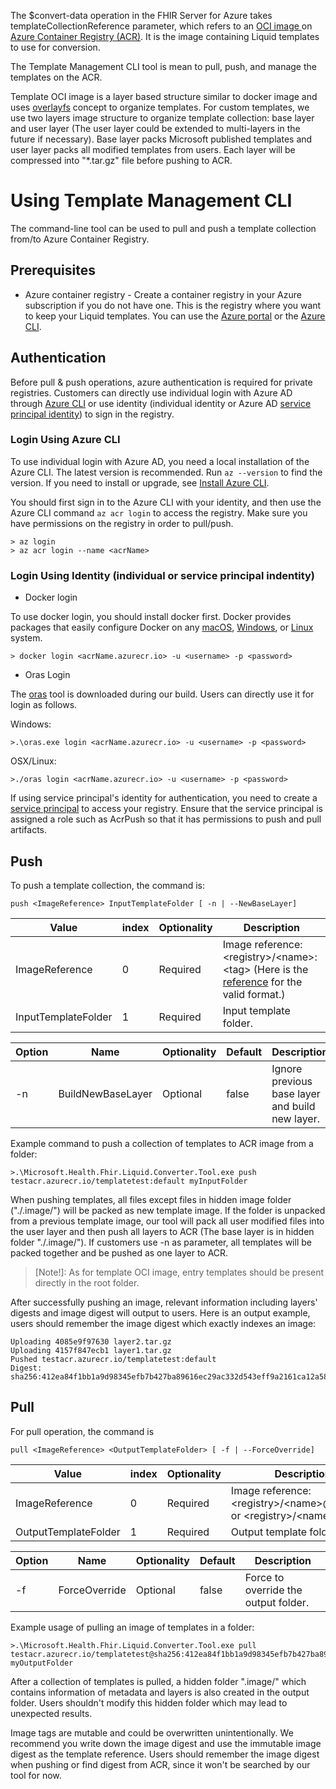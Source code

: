 The $convert-data operation in the FHIR Server for Azure takes templateCollectionReference parameter, which refers to an [OCI image ](https://github.com/opencontainers/image-spec) on [Azure Container Registry (ACR)](https://azure.microsoft.com/en-us/services/container-registry/). It is the image containing Liquid templates to use for conversion.

The Template Management CLI tool is mean to pull, push, and manage the templates on the ACR.

Template OCI image is a layer based structure similar to docker image and uses [overlayfs](https://www.kernel.org/doc/html/latest/filesystems/overlayfs.html?highlight=overlayfs) concept to organize templates. For custom templates, we use two layers image structure to organize template collection: base layer and user layer (The user layer could be extended to multi-layers in the future if necessary). Base layer packs Microsoft published templates and user layer packs all modified templates from users. Each layer will be compressed into "*.tar.gz" file before pushing to ACR.
# Using Template Management CLI

The command-line tool can be used to pull and push a template collection from/to Azure Container Registry.

## Prerequisites
* Azure container registry - Create a container registry in your Azure subscription if you do not have one. This is the registry where you want to keep your Liquid templates. You can use the [Azure portal](https://docs.microsoft.com/en-us/azure/container-registry/container-registry-get-started-portal) or the [Azure CLI](https://docs.microsoft.com/en-us/azure/container-registry/container-registry-get-started-azure-cli).


## Authentication

Before pull & push operations, azure authentication is required for private registries. Customers can directly use individual login with Azure AD through [Azure CLI](https://docs.microsoft.com/en-us/cli/azure/authenticate-azure-cli) or use identity (individual identity or Azure AD [service principal identity](https://docs.microsoft.com/en-us/azure/container-registry/container-registry-auth-service-principal)) to sign in the registry.

### Login Using Azure CLI

To use individual login with Azure AD, you need a local installation of the Azure CLI. The latest version is recommended. Run `az --version` to find the version. If you need to install or upgrade, see [Install Azure CLI](https://docs.microsoft.com/en-us/cli/azure/install-azure-cli).

You should first sign in to the Azure CLI with your identity, and then use the Azure CLI command `az acr login` to access the registry. Make sure you have permissions on the registry in order to pull/push.
```
> az login
> az acr login --name <acrName>
```

### Login Using Identity (individual or service principal indentity)


* Docker login

To use docker login, you should install docker first. Docker provides packages that easily configure Docker on any [macOS](https://docs.docker.com/docker-for-mac/), [Windows](https://docs.docker.com/docker-for-windows/), or [Linux](https://docs.docker.com/engine/install/) system.
```
> docker login <acrName.azurecr.io> -u <username> -p <password>
```
* Oras Login

The [oras](https://github.com/deislabs/oras) tool is downloaded during our build. Users can directly use it for login as follows.

Windows:
```
>.\oras.exe login <acrName.azurecr.io> -u <username> -p <password>
```

OSX/Linux:
```
>./oras login <acrName.azurecr.io> -u <username> -p <password>
```

If using service principal's identity for authentication, you need to create a [service principal](https://docs.microsoft.com/en-us/azure/container-registry/container-registry-auth-service-principal) to access your registry. Ensure that the service principal is assigned a role such as AcrPush so that it has permissions to push and pull artifacts.
## Push
To push a template collection, the command is:

```
push <ImageReference> InputTemplateFolder [ -n | --NewBaseLayer]
```
| Value | index |Optionality |  Description |
| ----- | ----- | ----- |----- |
| ImageReference |0| Required |  Image reference: \<registry>\/\<name>:\<tag>  (Here is the [reference](https://docs.docker.com/engine/reference/commandline/tag/#extended-description) for the valid format.)|
|InputTemplateFolder | 1 |Required |Input template folder. |

| Option | Name | Optionality | Default | Description |
| ----- | ----- | ----- |----- |----- |
| -n | BuildNewBaseLayer | Optional | false | Ignore previous base layer and build new layer. |

Example command to push a collection of templates to ACR image from a folder:

```
>.\Microsoft.Health.Fhir.Liquid.Converter.Tool.exe push testacr.azurecr.io/templatetest:default myInputFolder
```
When pushing templates, all files except files in hidden image folder ("./.image/") will be packed as new template image. If the folder is unpacked from a previous template image, our tool will pack all user modified files into the user layer and then push all layers to ACR (The base layer is in hidden folder "./.image/"). If customers use -n as parameter, all templates will be packed together and be pushed as one layer to ACR.

>[Note!]: As for template OCI image, entry templates should be present directly in the root folder.

After successfully pushing an image, relevant information including layers' digests and image digest will output to users. Here is an output example, users should remember the image digest which exactly indexes an image:

```
Uploading 4085e9f97630 layer2.tar.gz
Uploading 4157f847ecb1 layer1.tar.gz
Pushed testacr.azurecr.io/templatetest:default
Digest: sha256:412ea84f1bb1a9d98345efb7b427ba89616ec29ac332d543eff9a2161ca12a58
```

## Pull
For pull operation, the command is

```
pull <ImageReference> <OutputTemplateFolder> [ -f | --ForceOverride]
```

| Value | index |Optionality |  Description |
| ----- | ----- | ----- |----- |
| ImageReference |0| Required |  Image reference: \<registry>\/\<name>@\<digest> or  \<registry>\/\<name>\:\<tag> |
|OutputTemplateFolder | 1 |Required | Output template folder. |

| Option | Name | Optionality | Default | Description |
| ----- | ----- | ----- |----- |----- |
| -f | ForceOverride | Optional | false | Force to override the output folder. |

Example usage of pulling an image of templates in a folder:

```
>.\Microsoft.Health.Fhir.Liquid.Converter.Tool.exe pull testacr.azurecr.io/templatetest@sha256:412ea84f1bb1a9d98345efb7b427ba89616ec29ac332d543eff9a2161ca12a58 myOutputFolder
```

After a collection of templates is pulled, a hidden folder ".image/" which contains information of metadata and layers is also created in the output folder. Users shouldn't modify this hidden folder which may lead to unexpected results.

Image tags are mutable and could be overwritten unintentionally. We recommend you write down the image digest and use the immutable image digest as the template reference. Users should remember the image digest when pushing or find digest from ACR, since it won't be searched by our tool for now.
